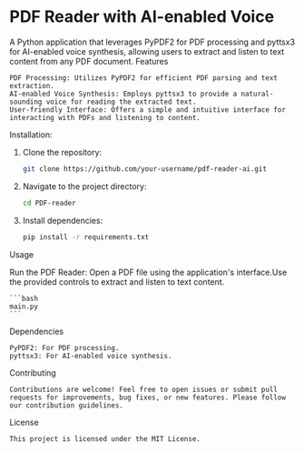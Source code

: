 

# PDF Reader with AI-enabled Voice

A Python application that leverages PyPDF2 for PDF processing and pyttsx3 for AI-enabled voice synthesis, allowing users to extract and listen to text content from any PDF document.
Features

    PDF Processing: Utilizes PyPDF2 for efficient PDF parsing and text extraction.
    AI-enabled Voice Synthesis: Employs pyttsx3 to provide a natural-sounding voice for reading the extracted text.
    User-friendly Interface: Offers a simple and intuitive interface for interacting with PDFs and listening to content.

Installation: 

1. Clone the repository:

    ```bash
   git clone https://github.com/your-username/pdf-reader-ai.git
   ```

2. Navigate to the project directory:

    ```bash
    cd PDF-reader
   
    ```

3. Install dependencies:


    ```bash
    pip install -r requirements.txt
   
    ```
    

Usage

Run the PDF Reader: Open a PDF file using the application's interface.Use the provided controls to extract and listen to text content.

    ```bash
    main.py
    ```

Dependencies

    PyPDF2: For PDF processing.
    pyttsx3: For AI-enabled voice synthesis.

Contributing

    Contributions are welcome! Feel free to open issues or submit pull requests for improvements, bug fixes, or new features. Please follow our contribution guidelines.

License

    This project is licensed under the MIT License.
